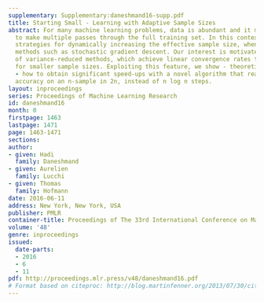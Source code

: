 ```yaml
---
supplementary: Supplementary:daneshmand16-supp.pdf
title: Starting Small - Learning with Adaptive Sample Sizes
abstract: For many machine learning problems, data is abundant and it may be prohibitive
  to make multiple passes through the full training set. In this context, we investigate
  strategies for dynamically increasing the effective sample size, when using iterative
  methods such as stochastic gradient descent. Our interest is motivated by the rise
  of variance-reduced methods, which achieve linear convergence rates that scale favorably
  for smaller sample sizes. Exploiting this feature, we show - theoretically and empirically
  - how to obtain significant speed-ups with a novel algorithm that reaches statistical
  accuracy on an n-sample in 2n, instead of n log n steps.
layout: inproceedings
series: Proceedings of Machine Learning Research
id: daneshmand16
month: 0
firstpage: 1463
lastpage: 1471
page: 1463-1471
sections: 
author:
- given: Hadi
  family: Daneshmand
- given: Aurelien
  family: Lucchi
- given: Thomas
  family: Hofmann
date: 2016-06-11
address: New York, New York, USA
publisher: PMLR
container-title: Proceedings of The 33rd International Conference on Machine Learning
volume: '48'
genre: inproceedings
issued:
  date-parts:
  - 2016
  - 6
  - 11
pdf: http://proceedings.mlr.press/v48/daneshmand16.pdf
# Format based on citeproc: http://blog.martinfenner.org/2013/07/30/citeproc-yaml-for-bibliographies/
---
```

